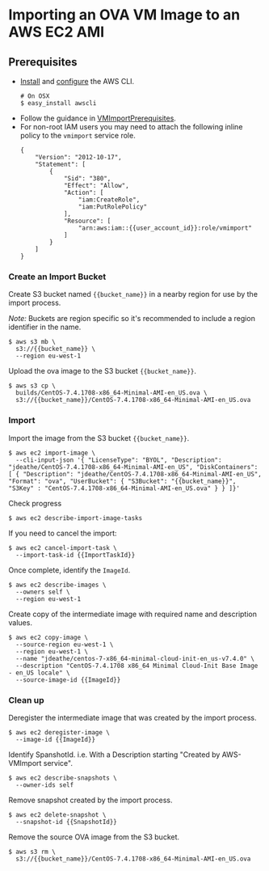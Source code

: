 # Importing an OVA VM Image to an AWS EC2 AMI

## Prerequisites
- [Install](http://docs.aws.amazon.com/cli/latest/userguide/installing.html) and [configure](http://docs.aws.amazon.com/cli/latest/userguide/cli-config-files.html) the AWS CLI.
  ```
  # On OSX
  $ easy_install awscli 
  ```
- Follow the guidance in [VMImportPrerequisites](http://docs.aws.amazon.com/AWSEC2/latest/UserGuide/VMImportPrerequisites.html).
- For non-root IAM users you may need to attach the following inline policy to the `vmimport` service role.
  ```
  {
      "Version": "2012-10-17",
      "Statement": [
          {
              "Sid": "380",
              "Effect": "Allow",
              "Action": [
                  "iam:CreateRole",
                  "iam:PutRolePolicy"
              ],
              "Resource": [
                  "arn:aws:iam::{{user_account_id}}:role/vmimport"
              ]
          }
      ]
  }
  ```

### Create an Import Bucket

Create S3 bucket named `{{bucket_name}}` in a nearby region for use by the import process. 

*Note:* Buckets are region specific so it's recommended to include a region identifier in the name.

```
$ aws s3 mb \
  s3://{{bucket_name}} \
  --region eu-west-1
```

Upload the ova image to the S3 bucket `{{bucket_name}}`.

```
$ aws s3 cp \
  builds/CentOS-7.4.1708-x86_64-Minimal-AMI-en_US.ova \
  s3://{{bucket_name}}/CentOS-7.4.1708-x86_64-Minimal-AMI-en_US.ova
```

### Import

Import the image from the S3 bucket `{{bucket_name}}`.

```
$ aws ec2 import-image \
  --cli-input-json '{ "LicenseType": "BYOL", "Description": "jdeathe/CentOS-7.4.1708-x86_64-Minimal-AMI-en_US", "DiskContainers": [ { "Description": "jdeathe/CentOS-7.4.1708-x86_64-Minimal-AMI-en_US", "Format": "ova", "UserBucket": { "S3Bucket": "{{bucket_name}}", "S3Key" : "CentOS-7.4.1708-x86_64-Minimal-AMI-en_US.ova" } } ]}'
```

Check progress

```
$ aws ec2 describe-import-image-tasks
```

If you need to cancel the import:

```
$ aws ec2 cancel-import-task \
  --import-task-id {{ImportTaskId}}
```

Once complete, identify the `ImageId`.

```
$ aws ec2 describe-images \
  --owners self \
  --region eu-west-1
```

Create copy of the intermediate image with required name and description values.

```
$ aws ec2 copy-image \
  --source-region eu-west-1 \
  --region eu-west-1 \
  --name "jdeathe/centos-7-x86_64-minimal-cloud-init-en_us-v7.4.0" \
  --description "CentOS-7.4.1708 x86_64 Minimal Cloud-Init Base Image - en_US locale" \
  --source-image-id {{ImageId}}
```

### Clean up

Deregister the intermediate image that was created by the import process.

```
$ aws ec2 deregister-image \
  --image-id {{ImageId}}
```

Identify SpanshotId. i.e. With a Description starting "Created by AWS-VMImport service".

```
$ aws ec2 describe-snapshots \
  --owner-ids self
```

Remove snapshot created by the import process.

```
$ aws ec2 delete-snapshot \
  --snapshot-id {{SnapshotId}}
```

Remove the source OVA image from the S3 bucket.

```
$ aws s3 rm \
  s3://{{bucket_name}}/CentOS-7.4.1708-x86_64-Minimal-AMI-en_US.ova
```
